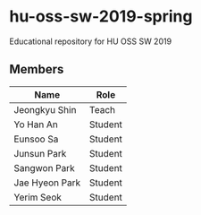 # hu-oss-sw-2019-spring
Educational repository for HU OSS SW 2019

## Members

| Name | Role |
|------|------|
|Jeongkyu Shin | Teach |
|Yo Han An     | Student |
|Eunsoo Sa | Student |
|Junsun Park | Student |
|Sangwon Park | Student | 
|Jae Hyeon Park| Student |
|Yerim Seok    | Student |
